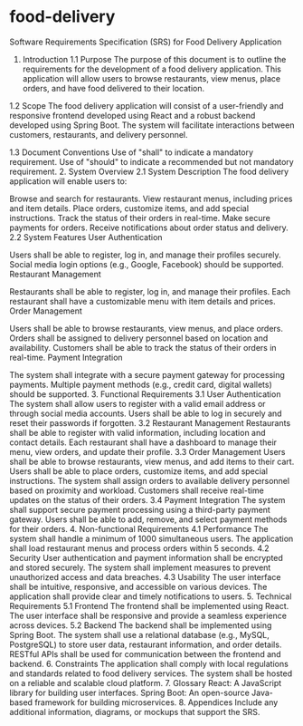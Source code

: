 # food-delivery


Software Requirements Specification (SRS) for Food Delivery Application
1. Introduction
1.1 Purpose
The purpose of this document is to outline the requirements for the development of a food delivery application. This application will allow users to browse restaurants, view menus, place orders, and have food delivered to their location.

1.2 Scope
The food delivery application will consist of a user-friendly and responsive frontend developed using React and a robust backend developed using Spring Boot. The system will facilitate interactions between customers, restaurants, and delivery personnel.

1.3 Document Conventions
Use of "shall" to indicate a mandatory requirement.
Use of "should" to indicate a recommended but not mandatory requirement.
2. System Overview
2.1 System Description
The food delivery application will enable users to:

Browse and search for restaurants.
View restaurant menus, including prices and item details.
Place orders, customize items, and add special instructions.
Track the status of their orders in real-time.
Make secure payments for orders.
Receive notifications about order status and delivery.
2.2 System Features
User Authentication

Users shall be able to register, log in, and manage their profiles securely.
Social media login options (e.g., Google, Facebook) should be supported.
Restaurant Management

Restaurants shall be able to register, log in, and manage their profiles.
Each restaurant shall have a customizable menu with item details and prices.
Order Management

Users shall be able to browse restaurants, view menus, and place orders.
Orders shall be assigned to delivery personnel based on location and availability.
Customers shall be able to track the status of their orders in real-time.
Payment Integration

The system shall integrate with a secure payment gateway for processing payments.
Multiple payment methods (e.g., credit card, digital wallets) should be supported.
3. Functional Requirements
3.1 User Authentication
The system shall allow users to register with a valid email address or through social media accounts.
Users shall be able to log in securely and reset their passwords if forgotten.
3.2 Restaurant Management
Restaurants shall be able to register with valid information, including location and contact details.
Each restaurant shall have a dashboard to manage their menu, view orders, and update their profile.
3.3 Order Management
Users shall be able to browse restaurants, view menus, and add items to their cart.
Users shall be able to place orders, customize items, and add special instructions.
The system shall assign orders to available delivery personnel based on proximity and workload.
Customers shall receive real-time updates on the status of their orders.
3.4 Payment Integration
The system shall support secure payment processing using a third-party payment gateway.
Users shall be able to add, remove, and select payment methods for their orders.
4. Non-functional Requirements
4.1 Performance
The system shall handle a minimum of 1000 simultaneous users.
The application shall load restaurant menus and process orders within 5 seconds.
4.2 Security
User authentication and payment information shall be encrypted and stored securely.
The system shall implement measures to prevent unauthorized access and data breaches.
4.3 Usability
The user interface shall be intuitive, responsive, and accessible on various devices.
The application shall provide clear and timely notifications to users.
5. Technical Requirements
5.1 Frontend
The frontend shall be implemented using React.
The user interface shall be responsive and provide a seamless experience across devices.
5.2 Backend
The backend shall be implemented using Spring Boot.
The system shall use a relational database (e.g., MySQL, PostgreSQL) to store user data, restaurant information, and order details.
RESTful APIs shall be used for communication between the frontend and backend.
6. Constraints
The application shall comply with local regulations and standards related to food delivery services.
The system shall be hosted on a reliable and scalable cloud platform.
7. Glossary
React: A JavaScript library for building user interfaces.
Spring Boot: An open-source Java-based framework for building microservices.
8. Appendices
Include any additional information, diagrams, or mockups that support the SRS.

